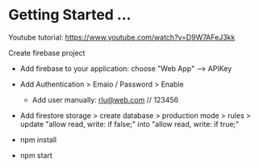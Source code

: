 # Getting Started ...

Youtube tutorial: https://www.youtube.com/watch?v=D9W7AFeJ3kk

Create firebase project
- Add firebase to your application: choose "Web App" --> APIKey
- Add Authentication > Emaio / Password > Enable
  - Add user manually: rlu@web.com // 123456
- Add firestore storage > create database > production mode > rules > update "allow read, write: if false;"  into  "allow read, write: if true;"

- npm install
- npm start
